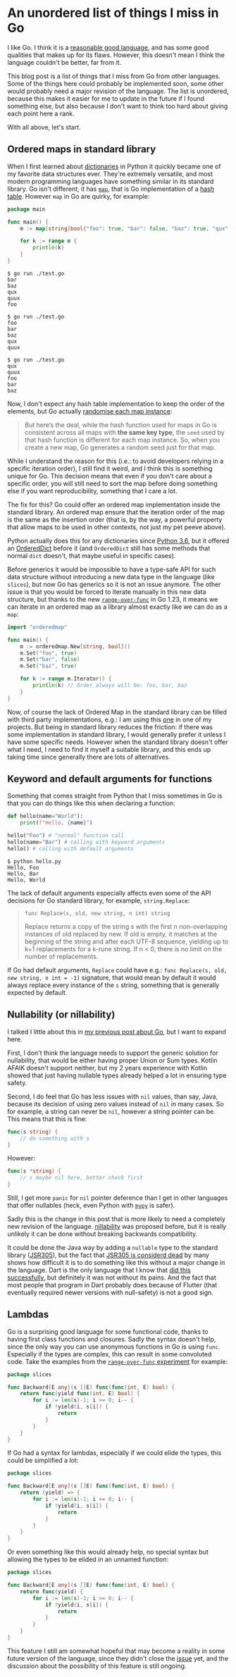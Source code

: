# An unordered list of things I miss in Go

I like Go. I think it is a [reasonable good
language](/2024-07-29/02-go-a-reasonable-good-language.md), and has some good
qualities that makes up for its flaws. However, this doesn't mean I think the
language couldn't be better, far from it.

This blog post is a list of things that I miss from Go from other languages.
Some of the things here could probably be implemented soon, some other would
probably need a major revision of the language. The list is unordered, because
this makes it easier for me to update in the future if I found something else,
but also because I don't want to think too hard about giving each point here a
rank.

With all above, let's start.

## Ordered maps in standard library

When I first learned about
[dictionaries](https://docs.python.org/3/library/stdtypes.html#typesmapping) in
Python it quickly became one of my favorite data structures ever. They're
extremely versatile, and most modern programming languages have something
similar in its standard library. Go isn't different, it has
[`map`](https://go.dev/blog/maps), that is Go implementation of a [hash
table](https://en.wikipedia.org/wiki/Hash_table). However `map` in Go are
quirky, for example:

```go
package main

func main() {
	m := map[string]bool{"foo": true, "bar": false, "baz": true, "qux": false, "quux": true}

	for k := range m {
		println(k)
	}
}
```

```console
$ go run ./test.go
bar
baz
qux
quux
foo

$ go run ./test.go
foo
bar
baz
qux
quux

$ go run ./test.go
qux
quux
foo
bar
baz
```

Now, I don't expect any hash table implementation to keep the order of the
elements, but Go actually [randomise each map
instance](https://victoriametrics.com/blog/go-map/):

> But here’s the deal, while the hash function used for maps in Go is
> consistent across all maps with **the same key type**, the `seed` used by
> that hash function is different for each map instance. So, when you create a
> new map, Go generates a random seed just for that map.

While I understand the reason for this (i.e.: to avoid developers relying in a
specific iteration order), I still find it weird, and I think this is something
unique for Go. This decision means that even if you don't care about a specific
order, you will still need to sort the map before doing something else if you
want reproducibility, something that I care a lot.

The fix for this? Go could offer an ordered map implementation inside the
standard library. An ordered map ensure that the iteration order of the map is
the same as the insertion order (that is, by the way, a powerful property that
allow maps to be used in other contexts, not just my pet peeve above).

Python actually does this for any dictionaries since [Python
3.6](https://stackoverflow.com/a/39980744), but it offered an
[OrderedDict](https://docs.python.org/3/library/collections.html#collections.OrderedDict)
before it (and `OrderedDict` still has some methods that normal `dict` doesn't,
that maybe useful in specific cases).

Before generics it would be impossible to have a type-safe API for such data
structure without introducing a new data type in the language (like `slices`),
but now Go has generics so it is not an issue anymore. The other issue is that
you would be forced to iterate manually in this new data structure, but thanks
to the new [`range-over-func`](https://tip.golang.org/doc/go1.23#language) in
Go 1.23, it means we can iterate in an ordered map as a library almost exactly
like we can do as a `map`:

```go
import "orderedmap"

func main() {
    m := orderedmap.New[string, bool]()
    m.Set("foo", true)
    m.Set("bar", false)
    m.Set("baz", true)

    for k := range m.Iterator() {
        println(k) // Order always will be: foo, bar, baz
    }
}
```

Now, of course the lack of Ordered Map in the standard library can be filled
with third party implementations, e.g.: I am using this
[one](https://github.com/elliotchance/orderedmap) in one of my projects. But
being in standard library reduces the friction: if there was some
implementation in standard library, I would generally prefer it unless I have
some specific needs. However when the standard library doesn't offer what I
need, I need to find it myself a suitable library, and this ends up taking time
since generally there are lots of alternatives.

## Keyword and default arguments for functions

Something that comes straight from Python that I miss sometimes in Go is that
you can do things like this when declaring a function:

```python
def hello(name="World"):
    print(f"Hello, {name}")

hello("Foo") # "normal" function call
hello(name="Bar") # calling with keyword arguments
hello() # calling with default arguments
```

```console
$ python hello.py
Hello, Foo
Hello, Bar
Hello, World
```

The lack of default arguments especially affects even some of the API decisions
for Go standard library, for example, `string.Replace`:

> ```func Replace(s, old, new string, n int) string```
>
> Replace returns a copy of the string s with the first n non-overlapping
> instances of old replaced by new. If old is empty, it matches at the
> beginning of the string and after each UTF-8 sequence, yielding up to k+1
> replacements for a k-rune string. If n < 0, there is no limit on the number
> of replacements.

If Go had default arguments, `Replace` could have e.g.: `func Replace(s, old,
new string, n int = -1)` signature, that would mean by default it would always
replace every instance of the `s` string, something that is generally expected
by default.

## Nullability (or nillability)

I talked I little about this in [my previous post about
Go](/2024-07-29/02-go-a-reasonable-good-language.md), but I want to expand
here.

First, I don't think the language needs to support the generic solution for
nullability, that would be either having proper Union or Sum types. Kotlin
AFAIK doesn't support neither, but my 2 years experience with Kotlin showed
that just having nullable types already helped a lot in ensuring type safety.

Second, I do feel that Go has less issues with `nil` values, than say, Java,
because its decision of using zero values instead of `nil` in many cases. So
for example, a string can never be `nil`, however a string pointer can be. This
means that this is fine:

```go
func(s string) {
    // do something with s
}
```
However:

```go
func(s *string) {
    // s maybe nil here, better check first
}
```

Still, I get more `panic` for `nil` pointer deference than I get in other
languages that offer nullables (heck, even Python with
[`mypy`](https://www.mypy-lang.org/) is safer).

Sadly this is the change in this post that is more likely to need a completely
new revision of the language.
[nillability](https://github.com/golang/go/issues/49202) was proposed before,
but it is really unlikely it can be done without breaking backwards
compatibility.

It could be done the Java way by adding a `nullable` type to the standard
library ([JSR305](https://jcp.org/en/jsr/detail?id=305)), but the fact that
[JSR305 is considerd
dead](https://stackoverflow.com/questions/2289694/what-is-the-status-of-jsr-305)
by many shows how difficult it is to do something like this without a major
change in the language. Dart is the only language that I know that [did this
successfully](https://dart.dev/null-safety/understanding-null-safety), but
definitely it was not without its pains. And the fact that most people that
program in Dart probably does because of Flutter (that eventually required
newer versions with null-safety) is not a good sign.

## Lambdas

Go is a surprising good language for some functional code, thanks to having
first class functions and closures. Sadly the syntax doesn't help, since the
only way you can use anonymous functions in Go is using `func`. Especially if
the types are complex, this can result in some convoluted code. Take the
examples from the [`range-over-func`
experiment](https://go.dev/wiki/RangefuncExperiment) for example:

```go
package slices

func Backward[E any](s []E) func(func(int, E) bool) {
    return func(yield func(int, E) bool) {
        for i := len(s)-1; i >= 0; i-- {
            if !yield(i, s[i]) {
                return
            }
        }
    }
}
```

If Go had a syntax for lambdas, especially if we could elide the types, this
could be simplified a lot:

```go
package slices

func Backward[E any](s []E) func(func(int, E) bool) {
    return (yield) => {
        for i := len(s)-1; i >= 0; i-- {
            if !yield(i, s[i]) {
                return
            }
        }
    }
}
```

Or even something like this would already help, no special syntax but allowing
the types to be elided in an unnamed function:

```go
package slices

func Backward[E any](s []E) func(func(int, E) bool) {
    return func(yield) {
        for i := len(s)-1; i >= 0; i-- {
            if !yield(i, s[i]) {
                return
            }
        }
    }
}
```

This feature I still am somewhat hopeful that may become a reality in some
future version of the language, since they didn't close the
[issue](https://github.com/golang/go/issues/21498) yet, and the discussion
about the possibility of this feature is still ongoing.
